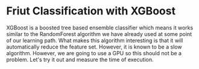# Friut Classification with XGBoost

XGBoost is a boosted tree based ensemble classifier which means it works similar to the RandomForest algorithm we have already used at some point of our learning path. What makes this algorithm interesting is that it will automatically reduce the feature set. However, it is known to be a slow algorithm. However, we are going to use a GPU so this should not be a problem. Let's try it out and measure the time of execution.

